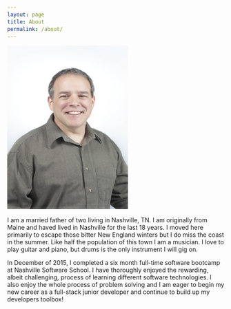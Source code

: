 ```yaml
---
layout: page
title: About
permalink: /about/
---
```


<div id="profile-pic">
  <img class="profile-pic" src="/images/NssColorPhoto.jpg" width="280" height="380">
</div>

I am a married father of two living in Nashville, TN.  I am originally from Maine and haved lived in Nashville for the last 18 years.  I moved here primarily to escape those bitter New England winters but I do miss the coast in the summer.  Like half the population of this town I am a musician.  I love to play guitar and piano, but drums is the only instrument I will gig on.

In December of 2015, I completed a six month full-time software bootcamp at Nashville Software School.  I have thoroughly enjoyed the rewarding, albeit challenging, process of learning different software technologies.  I also enjoy the whole process of problem solving and I am eager to begin my new career as a full-stack junior developer and continue to build up my developers toolbox!




